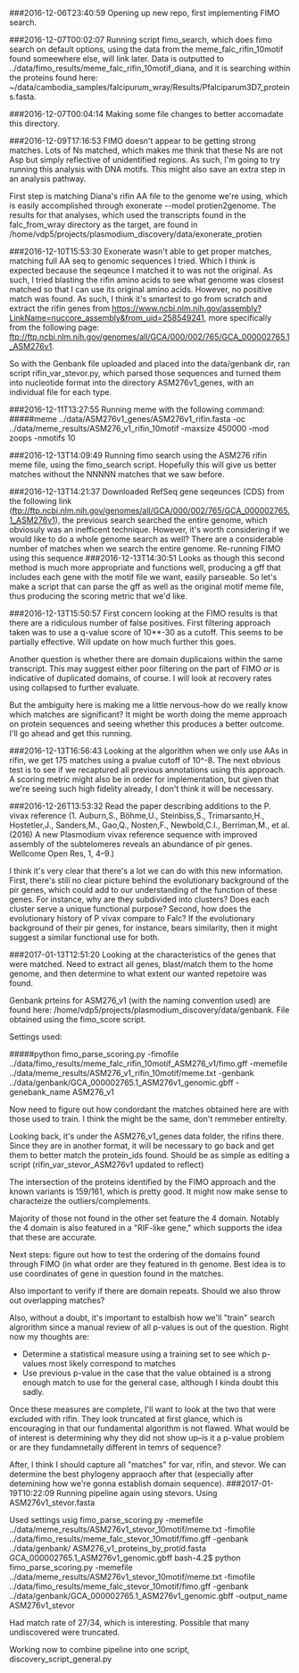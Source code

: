 ###2016-12-06T23:40:59
Opening up new repo, first implementing FIMO search.

###2016-12-07T00:02:07
Running script fimo_search, which does fimo search on default options, using the data from the meme_falc_rifin_10motif found someewhere else, will link later. Data is outputted to ../data/fimo_results/meme_falc_rifin_10motif_diana, and it is searching within the proteins found here: ~/data/cambodia_samples/falcipurum_wray/Results/Pfalciparum3D7_proteins.fasta.

###2016-12-07T00:04:14
Making some file changes to better accomadate this directory.

###2016-12-09T17:16:53
FIMO doesn't appear to be getting strong matches. Lots of Ns matched, which makes me think that these Ns are not Asp but simply reflective of unidentified regions. As such, I'm going to try running this analysis with DNA motifs. This might also save an extra step in an analysis pathway.

First step is matching Diana's rifin AA file to the genome we're using, which is easily accomplished through exonerate --model protien2genome. The results for that analyses, which used the transcripts found in the falc_from_wray directory as the target, are found in /home/vdp5/projects/plasmodium_discovery/data/exonerate_protien

###2016-12-10T15:53:30
Exonerate wasn't able to get proper matches, matching full AA seq to genomic sequences I tried. Which I think is expected because the seqeunce I matched it to was not the original. As such, I tried blasting the rifin amino acids to see what genome was closest matched so that I can use its original amino acids. However, no positive match was found. As such, I think it's smartest to go from scratch and extract the rifin genes from https://www.ncbi.nlm.nih.gov/assembly?LinkName=nuccore_assembly&from_uid=258549241, more specifically from the following page: ftp://ftp.ncbi.nlm.nih.gov/genomes/all/GCA/000/002/765/GCA_000002765.1_ASM276v1.

So with the Genbank file uploaded and placed into the data/genbank dir, ran script rifin_var_stevor.py, which parsed those sequences and turned them into nucleotide format into the directory ASM276v1_genes, with an individual file for each type.

###2016-12-11T13:27:55
Running meme with the following command:
#####meme ../data/ASM276v1_genes/ASM276v1_rifin.fasta -oc ../data/meme_results/ASM276_v1_rifin_10motif -maxsize 450000 -mod zoops -nmotifs 10

###2016-12-13T14:09:49
Running fimo search using the ASM276 rifin meme file, using the fimo_search script. Hopefully this will give us better matches without the NNNNN matches that we saw before.

###2016-12-13T14:21:37
Downloaded RefSeq gene seqeunces (CDS) from the following link (ftp://ftp.ncbi.nlm.nih.gov/genomes/all/GCA/000/002/765/GCA_000002765.1_ASM276v1), the previous search searched the entire genome, which obviosuly was an inefficent technique. However, it's worth considering if we would like to do a whole genome search as well? There are a considerable number of matches when we search the entire genome. Re-running FIMO using this sequence
###2016-12-13T14:30:51
Looks as though this second method is much more appropriate and functions well, producing a gff that includes each gene with the motif file we want, easily parseable. So let's make a script that can parse the gff as well as the original motif meme file, thus producing the scoring metric that we'd like.

###2016-12-13T15:50:57
First concern looking at the FIMO results is that there are a ridiculous number of false positives. First filtering approach taken was to use a q-value score of 10**-30 as a cutoff. This seems to be partially effective. Will update on how much further this goes.

Another question is whether there are domain duplicaions within the same transcript. This may suggest either poor filtering on the part of FIMO *or* is indicative of duplicated domains, of course. I will look at recovery rates using collapsed to further evaluate.

But the ambiguity here is making me a little nervous-how do we really know which matches are significant? It might be worth doing the meme approach on protein sequences and seeing whether this produces a better outcome. I'll go ahead and get this running.

###2016-12-13T16:56:43
Looking at the algorithm when we only use AAs in rifin, we get 175 matches using a pvalue cutoff of 10^-8. The next obvious test is to see if we recaptured all previous annotations using this approach. A scoring metric might also be in order for implementation, but given that we're seeing such high fidelity already, I don't think it will be necessary.

###2016-12-26T13:53:32
Read the paper describing additions to the P. vivax reference (1. Auburn,S., Böhme,U., Steinbiss,S., Trimarsanto,H., Hostetler,J., Sanders,M., Gao,Q., Nosten,F., Newbold,C.I., Berriman,M., et al. (2016) A new Plasmodium vivax reference sequence with improved assembly of the subtelomeres reveals an abundance of pir genes. Wellcome Open Res, 1, 4–9.)

I think it's very clear that there's a lot we can do with this new information. First, there's still no clear picture behind the evolutionary background of the pir genes, which could add to our understanding of the function of these genes. For instance, why are they subdivided into clusters? Does each cluster serve a unique functional purpose? Second, how does the evolutionary history of P vivax compare to Falc? If the evolutionary background of their pir genes, for instance, bears similarity, then it might suggest a  similar functional use for both.

###2017-01-13T12:51:20
Looking at the characteristics of the genes that were matched. Need to extract all genes, blast/match them to the home genome, and then determine to what extent our wanted repetoire was found.

Genbank prteins for ASM276_v1 (with the  naming convention used)  are found here: /home/vdp5/projects/plasmodium_discovery/data/genbank. File obtained using the fimo_score script.

Settings used:

#####python fimo_parse_scoring.py -fimofile ../data/fimo_results/meme_falc_rifin_10motif_ASM276_v1/fimo.gff -memefile ../data/meme_results/ASM276_v1_rifin_10motif/meme.txt -genbank ../data/genbank/GCA_000002765.1_ASM276v1_genomic.gbff -genebank_name ASM276_v1

Now need to figure out how condordant the matches obtained here are with those used to train. I think the might be the same, don't remmeber entirelty.

Looking back, it's under the ASM276_v1_genes data folder, the rifins there. Since they are in another format, it will be necessary to go back and get them to better match the protein_ids found. Should be as simple as editing a script (rifin_var_stevor_ASM276v1 updated to reflect)

The intersection of the proteins identified by the FIMO approach and the known variants is 159/161, which is pretty good. It might now make sense to characteize the outliers/complements.

Majority of those not found in the other set feature the 4 domain. Notably the 4 domain is also featured in a "RIF-like gene," which supports the idea that these are accurate.

Next steps: figure out how to test the ordering of the domains found through FIMO (in what order are they featured in th genome. Best idea is to use coordinates of gene in question found in the matches.

Also important to verify if there are domain repeats. Should we also throw out overlapping matches?

Also, without a doubt, it's important to estalbish how we'll "train" search algrorithm since a manual review of all p-values is out of the question. Right now my thoughts are:
- Determine a statistical measure using a training set to see which p-values most likely correspond to matches
- Use previous p-value in the case that the value obtained is a strong enough match to use for the general case, although I kinda doubt this sadly.

Once these measures are complete, I'll want to look at the two that were excluded with rifin. They look truncated at first glance, which is encouraging in that our fundamental algorithm is not flawed. What would be of interest is determining why they did not show up–is it a p-value problem or are they fundamnetally different in temrs of sequence?

After, I think I should capture all "matches" for var, rifin, and stevor. We can determine the best phylogeny appraoch after that (especially after detemining how we're gonna establish domain sequence).
###2017-01-19T10:22:09
Running pipeline again using stevors. Using ASM276v1_stevor.fasta 

Used settings usig fimo_parse_scoring.py -memefile ../data/meme_results/ASM276v1_stevor_10motif/meme.txt -fimofile ../data/fimo_results/meme_falc_stevor_10motif/fimo.gff -genbank ../data/genbank/
ASM276_v1_proteins_by_protid.fasta     GCA_000002765.1_ASM276v1_genomic.gbff
bash-4.2$ python fimo_parse_scoring.py -memefile ../data/meme_results/ASM276v1_stevor_10motif/meme.txt -fimofile ../data/fimo_results/meme_falc_stevor_10motif/fimo.gff -genbank ../data/genbank/GCA_000002765.1_ASM276v1_genomic.gbff -output_name ASM276v1_stevor

Had match rate of 27/34, which is interesting. Possible that many undiscovered were truncated.

Working now to combine pipeline into one script, discovery_script_general.py